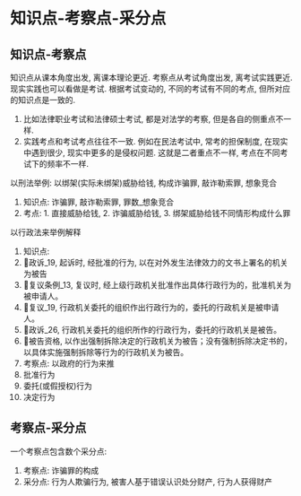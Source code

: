 # 知识点-考察点-采分点

## 知识点-考察点
知识点从课本角度出发, 离课本理论更近.
考察点从考试角度出发, 离考试实践更近. 现实实践也可以看做是考试.
根据考试变动的, 不同的考试有不同的考点, 但所对应的知识点是一致的. 
1. 比如法律职业考试和法律硕士考试, 都是对法学的考察, 但是各自的侧重点不一样.
2. 实践考点和考试考点往往不一致. 例如在民法考试中, 常考的担保制度, 在现实中遇到很少, 现实中更多的是侵权问题. 这就是二者重点不一样, 考点在不同考试下的频率不一样.


以刑法举例: 以绑架(实际未绑架)威胁给钱, 构成诈骗罪, 敲诈勒索罪, 想象竞合

1. 知识点: 诈骗罪, 敲诈勒索罪, 罪数_想象竞合
2. 考点: 1. 直接威胁给钱, 2. 诈骗威胁给钱, 3. 绑架威胁给钱不同情形构成什么罪

以行政法来举例解释

1. 知识点: 
  1. 🚪政诉_19, 起诉时, 经批准的行为, 以在对外发生法律效力的文书上署名的机关为被告
  2. 🚪复议条例_13, 复议时, 经上级行政机关批准作出具体行政行为的，批准机关为被申请人。
  3. 🚪复议_19, 行政机关委托的组织作出行政行为的，委托的行政机关是被申请人。
  4. 🚪政诉_26, 行政机关委托的组织所作的行政行为，委托的行政机关是被告。
  5. 🚪被告资格, 以作出强制拆除决定的行政机关为被告；没有强制拆除决定书的，以具体实施强制拆除等行为的行政机关为被告。
2. 考察点: 以政府的行为来推
  1. 批准行为
  2. 委托(或假授权)行为
  3. 决定行为

## 考察点-采分点

一个考察点包含数个采分点:
1. 考察点: 诈骗罪的构成
2. 采分点: 行为人欺骗行为, 被害人基于错误认识处分财产, 行为人获得财产
